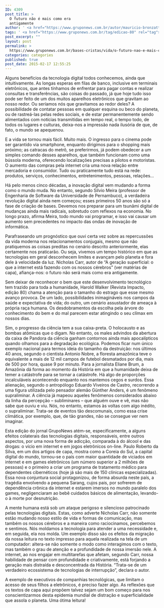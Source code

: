```yaml
---
ID: 4309
post_title: >
  O futuro não é mais como era
  antigamente
author: ' <a href="https://www.gruponews.com.br/autor/mauricio-bronzatto" rel="tag">Maurício Bronzatto</a>'
tags: ' <a href="https://www.gruponews.com.br/tag/edicao-80" rel="tag">edicao-80</a>, <a href="https://www.gruponews.com.br/tag/editorial" rel="tag">editorial</a>'
post_excerpt: ""
layout: post
permalink: >
  https://www.gruponews.com.br/bases-cristas/vida/o-futuro-nao-e-mais-como-era-antigamente
categories: categories
published: true
post_date: 2015-02-17 12:55:25
---
```

Alguns benefícios da tecnologia digital todos conhecemos, ainda que intuitivamente. As longas esperas em filas de banco, inclusive em terminais eletrônicos, que antes tínhamos de enfrentar para pagar contas e realizar consultas e transferências, são coisas do passado, já que hoje tudo isso pode ser feito de um dos muitos aparelhos eletrônicos que gravitam ao nosso redor. Ou seríamos nós que gravitamos ao redor deles? A possibilidade de contatar pessoas em qualquer esquina ou beco do planeta, ou de rastreá-las pelas redes sociais, e de estar permanentemente sendo alimentados com notícias transmitidas em tempo real, o tempo todo, de todos os lugares e culturas, deixa-nos a impressão nada ilusória de que, de fato, o mundo se apequenou.

E a vida se tornou mais fácil. Muito mais. O ingresso para o cinema pode ser garantido via smartphone, enquanto dirigimos para o shopping mais próximo; as catracas do metrô, se preferirmos, já podem obedecer a um simples comando desses aparelhos, que também funcionam como uma bússola moderna, oferecendo localizações precisas a pilotos e motoristas. O aumento das compras pela internet cria uma nova relação entre mercadoria e consumidor. Tudo ou praticamente tudo está na rede: produtos, serviços, conhecimentos, entretenimentos, pessoas, relações...

Há pelo menos cinco décadas, a inovação digital vem mudando a forma como o mundo muda. No entanto, segundo Silvio Meira (professor de Engenharia de Software da Universidade de Pernambuco), a verdadeira revolução digital ainda nem começou; esses primeiros 50 anos são só a fase de criação de bases. Devemos nos preparar para um tsunâmi digital de mudanças ainda mais radicais, sobretudo com reflexos na economia. No longo prazo, afirma Meira, todo mundo vai programar, e isso vai causar um aumento sem precedentes no impacto das ondas de inovação de informática.

Parafraseando um prognóstico que ouvi certa vez sobre as repercussões da vida moderna nos relacionamentos conjugais, mesmo que não pratiquemos as coisas preditas no cenário descrito anteriormente, elas certamente nos praticarão. Ou seja, vivemos um tempo histórico em que as tecnologias em geral desconhecem limites e avançam pelo planeta e fora dele à velocidade da luz. Nicholas Carr, autor de “A geração superficial: o que a internet está fazendo com os nossos cérebros” (ver matérias de capa), afiança-nos: o futuro não será mais como era antigamente.

Sem deixar de reconhecer o bem que este desenvolvimento tecnológico tem trazido para toda a humanidade, Harold Walker (Revista Impacto, edição 80) chama a atenção para o tamanho do estrago que esse mesmo avanço provoca. De um lado, possibilidades inimagináveis nos campos da saúde e expectativa de vida; do outro, um cenário assustador de ameaça à própria raça humana. Os desdobramentos da escolha pela árvore do conhecimento do bem e do mal parecem estar atingindo o seu clímax em nossos dias.

Sim, o progresso da ciência tem a sua caixa-preta. O holocausto e as bombas atômicas que o digam. No entanto, os males advindos da abertura da caixa de Pandora da ciência ganham contornos ainda mais apocalípticos quando olhamos para a degradação ecológica. Podemos ficar num único exemplo nacional para termos ideia do tamanho da destruição: nos últimos 40 anos, segundo o cientista Antonio Nobre, a floresta amazônica teve o equivalente a mais de 12 mil campos de futebol desmatados por dia, mais de 500 por hora, quase 9 por minuto. Para a jornalista Eliane Brum, a Amazônia dá forma ao momento da História em que a humanidade deixa de temer a catástrofe para se tornar a catástrofe. Há algo de proporções incalculáveis acontecendo enquanto nos mantemos cegos e surdos. Essa alienação, segundo o antropólogo Eduardo Viveiros de Castro, recorrendo a uma figura utilizada pelo pensador alemão Günther Anders, é um fenômeno supraliminar. A ciência já mapeou aqueles fenômenos considerados abaixo da linha da percepção – subliminares – que alguém ouve e vê, mas não sabe que ouviu e viu. Nós, no entanto, estamos às voltas com algo inédito, o supraliminar. Trata-se de eventos tão descomunais, como essa crise climática, por exemplo, que, de tão grandes, não se consegue ver nem imaginar.

Esta edição do jornal GrupoNews atém-se, especificamente, a alguns efeitos colaterais das tecnologias digitais, responsáveis, entre outros aspectos, por uma nova forma de adicção, comparada à do álcool e das drogas: o vício em internet e em jogos eletrônicos on-line. Paulo Roberto da Silva, em um dos artigos de capa, mostra como a Coreia do Sul, a capital digital do mundo, tornou-se o país com maior quantidade de viciados em internet e em games eletrônicos (um número superior a 2 milhões de pessoas) e o primeiro a criar um programa de tratamento médico para dependentes cibernéticos (hoje já são mais de 150 clínicas especializadas). Essa nova conjuntura social protagonizou, de forma absurda neste país, a tragédia envolvendo a pequena Sarang, cujos pais, por sofrerem de dependência crônica da internet e estarem imersos no mundo paralelo dos games, negligenciaram ao bebê cuidados básicos de alimentação, levando-o à morte por desnutrição.

A mente humana está sob um ataque perigoso e silencioso patrocinado pelas tecnologias digitais. Estas, como adverte Nicholas Carr, não somente estão mudando nosso estilo de vida e formas de comunicação, mas também os nossos cérebros e a maneira como raciocinamos, percebemos e sentimos. Nós moldamos a tecnologia para atender a uma necessidade e, em seguida, ela nos molda. Um exemplo disso são os efeitos da migração da nossa leitura no texto impresso para aquela realizada na tela de um computador: altera-se não somente o modo como interagimos com o texto, mas também o grau de atenção e a profundidade de nossa imersão nele. A internet, ao nos engajar em multitarefas que afetam, segundo Carr, nossa habilidade de pensar com profundidade e criativamente, está forjando a geração mais distraída e desconcentrada da História. “Trata-se de um verdadeiro ecossistema de tecnologias de interrupção”, declara o autor.

A exemplo de executivos de companhias tecnológicas, que limitam o acesso de seus filhos a eletrônicos, é preciso fazer algo. As reflexões que os textos de capa aqui propõem talvez sejam um bom começo para nos conscientizarmos desta epidemia mundial de distração e superficialidade que assola o planeta. Uma ótima leitura!